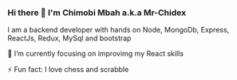 ### Hi there 👋 I'm Chimobi Mbah a.k.a Mr-Chidex

I am a backend developer with hands on Node, MongoDb, Express, ReactJs, Redux, MySql and bootstrap

🌱 I’m currently focusing on improvimg my React skills

⚡ Fun fact: I love chess and scrabble

<!--
**mr-chidex/mr-chidex** is a ✨ _special_ ✨ repository because its `README.md` (this file) appears on your GitHub profile.

Here are some ideas to get you started:

- 🔭 I’m currently working on ...
- 🌱 I’m currently learning ...
- 👯 I’m looking to collaborate on ...
- 🤔 I’m looking for help with ...
- 💬 Ask me about ...
- 📫 How to reach me: ...
- 😄 Pronouns: ...
- ⚡ Fun fact: ...
-->
